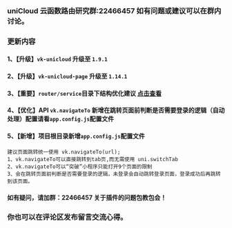 ### uniCloud 云函数路由研究群:22466457 如有问题或建议可以在群内讨论。
###  更新内容
#### 1、【升级】`vk-unicloud` 升级至 `1.9.1`
#### 2、【升级】`vk-unicloud-page` 升级至 `1.14.1`
#### 3、【重要】`router/service`目录下结构优化建议  [点击查看](https://gitee.com/vk-uni/vk-uni-cloud-router/wikis/%E4%BA%91%E5%87%BD%E6%95%B0%E9%80%BB%E8%BE%91%E5%B1%82%E7%9B%AE%E5%BD%95%E7%BB%93%E6%9E%84%E8%AF%B4%E6%98%8E?sort_id=3379916)
#### 4、【优化】API `vk.navigateTo` 新增在跳转页面前判断是否需要登录的逻辑（自动处理）配置请看`app.config.js`配置文件
#### 5、【新增】项目根目录新增`app.config.js`配置文件
```
建议页面跳转统一使用 vk.navigateTo(url);
1、vk.navigateTo可以直接跳转到tab页,而无需使用 uni.switchTab
2、vk.navigateTo可以“突破”小程序只能打开9个页面的限制
3、会在跳转页面前判断是否需要登录的逻辑，未登录会自动跳转登录页面，登录成功后再跳转到该页面。
```
#### 如有疑问，请加群：22466457 关于插件的问题包教包会！
### 你也可以在评论区发布留言交流心得。